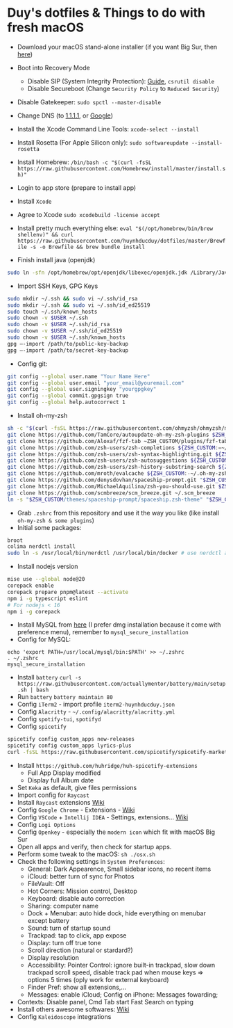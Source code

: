 # Duy's dotfiles & Things to do with fresh macOS

- Download your macOS stand-alone installer (if you want Big Sur, then [here](https://github.com/corpnewt/gibMacOS))

- Boot into Recovery Mode
	- Disable SIP (System Integrity Protection): [Guide](https://www.macworld.co.uk/how-to/mac/how-turn-off-mac-os-x-system-integrity-protection-rootless-3638975/), `csrutil disable`
	- Disable Secureboot (Change `Security Policy` to `Reduced Security`)
- Disable Gatekeeper: `sudo spctl --master-disable`
- Change DNS (to [1.1.1.1](https://1.1.1.1/dns/), or [Google](https://developers.google.com/speed/public-dns))
- Install the Xcode Command Line Tools: `xcode-select --install`
- Install Rosetta (For Apple Silicon only): `sudo softwareupdate --install-rosetta`
- Install Homebrew: `/bin/bash -c "$(curl -fsSL https://raw.githubusercontent.com/Homebrew/install/master/install.sh)"`
- Login to app store (prepare to install app)
- Install `Xcode`
- Agree to Xcode `sudo xcodebuild -license accept`
- Install pretty much everything else: `eval "$(/opt/homebrew/bin/brew shellenv)" && curl https://raw.githubusercontent.com/huynhducduy/dotfiles/master/Brewfile -s -o Brewfile && brew bundle install`
- Finish install java (openjdk)
```sh
sudo ln -sfn /opt/homebrew/opt/openjdk/libexec/openjdk.jdk /Library/Java/JavaVirtualMachines/openjdk.jdk
```
- Import SSH Keys, GPG Keys
```sh
sudo mkdir ~/.ssh && sudo vi ~/.ssh/id_rsa
sudo mkdir ~/.ssh && sudo vi ~/.ssh/id_ed25519
sudo touch ~/.ssh/known_hosts
sudo chown -v $USER ~/.ssh
sudo chown -v $USER ~/.ssh/id_rsa
sudo chown -v $USER ~/.ssh/id_ed25519
sudo chown -v $USER ~/.ssh/known_hosts
gpg —-import /path/to/public-key-backup
gpg —-import /path/to/secret-key-backup
```
- Config git:
```sh
git config --global user.name "Your Name Here"
git config --global user.email "your_email@youremail.com"
git config --global user.signingkey "yourgpgkey"
git config --global commit.gpgsign true
git config --global help.autocorrect 1
```
- Install oh-my-zsh
```sh
sh -c "$(curl -fsSL https://raw.githubusercontent.com/ohmyzsh/ohmyzsh/master/tools/install.sh)"
git clone https://github.com/TamCore/autoupdate-oh-my-zsh-plugins $ZSH_CUSTOM/plugins/autoupdate
git clone https://github.com/Aloxaf/fzf-tab ~ZSH_CUSTOM/plugins/fzf-tab
git clone https://github.com/zsh-users/zsh-completions ${ZSH_CUSTOM:=~/.oh-my-zsh/custom}/plugins/zsh-completions
git clone https://github.com/zsh-users/zsh-syntax-highlighting.git ${ZSH_CUSTOM:-~/.oh-my-zsh/custom}/plugins/zsh-syntax-highlighting
git clone https://github.com/zsh-users/zsh-autosuggestions ${ZSH_CUSTOM:-~/.oh-my-zsh/custom}/plugins/zsh-autosuggestions
git clone https://github.com/zsh-users/zsh-history-substring-search ${ZSH_CUSTOM:-~/.oh-my-zsh/custom}/plugins/zsh-history-substring-search
git clone https://github.com/mroth/evalcache ${ZSH_CUSTOM:-~/.oh-my-zsh/custom}/plugins/evalcache
git clone https://github.com/denysdovhan/spaceship-prompt.git "$ZSH_CUSTOM/themes/spaceship-prompt" --depth=1
git clone https://github.com/MichaelAquilina/zsh-you-should-use.git $ZSH_CUSTOM/plugins/you-should-use
git clone https://github.com/scmbreeze/scm_breeze.git ~/.scm_breeze
ln -s "$ZSH_CUSTOM/themes/spaceship-prompt/spaceship.zsh-theme" "$ZSH_CUSTOM/themes/spaceship.zsh-theme"
```
- Grab `.zshrc` from this repository and use it the way you like (like install `oh-my-zsh & some plugins`)
- Initial some packages:
```sh
broot
colima nerdctl install
sudo ln -s /usr/local/bin/nerdctl /usr/local/bin/docker # use nerdctl as a replacement of docker
```
- Install nodejs version
```sh
mise use --global node@20
corepack enable
corepack prepare pnpm@latest --activate
npm i -g typescript eslint
# For nodejs < 16
npm i -g corepack
```
- Install MySQL from [here](https://dev.mysql.com/downloads/mysql/) (I prefer dmg installation because it come with preference menu), remember to `mysql_secure_installation`
- Config for MySQL:
```
echo 'export PATH=/usr/local/mysql/bin:$PATH' >> ~/.zshrc
. ~/.zshrc
mysql_secure_installation
```
- Install `battery` `curl -s https://raw.githubusercontent.com/actuallymentor/battery/main/setup.sh | bash`
- Run `battery` `battery maintain 80`
- Config `iTerm2` - import profile `iterm2-huynhducduy.json`
- Config `Alacritty` - `~/.config/alacritty/alacritty.yml`
- Config `spotify-tui`, `spotifyd`
- Config `spicetify`
```sh
spicetify config custom_apps new-releases
spicetify config custom_apps lyrics-plus
curl -fsSL https://raw.githubusercontent.com/spicetify/spicetify-marketplace/main/install.sh | sh
```
- Install `https://github.com/huhridge/huh-spicetify-extensions`
	- Full App Display modified
	- Display full Album date
- Set `Keka` as default, give files permissions
- Import config for `Raycast`
- Install `Raycast` extensions [Wiki](https://github.com/huynhducduy/dotfiles/wiki/Raycast-Extensions)
- Config `Google Chrome` - Extensions - [Wiki](https://github.com/huynhducduy/dotfiles/wiki/Chrome-Extensions)
- Config `VSCode` + `Intellij IDEA` - Settings, extensions... [Wiki](https://github.com/huynhducduy/dotfiles/wiki/VSCode-Extensions)
- Config `Logi Options`
- Config `Openkey` - especially the `modern icon` which fit with macOS Big Sur
- Open all apps and verify, then check for startup apps.
- Perform some tweak to the macOS: `sh ./osx.sh`
- Check the following settings in `System Preferences`:
	- General: Dark Appearence, Small sidebar icons, no recent items
	- iCloud: better turn of sync for Photos
	- FileVault: Off
	- Hot Corners: Mission control, Desktop 
	- Keyboard: disable auto correction
	- Sharing: computer name
	- Dock + Menubar: auto hide dock, hide everything on menubar except battery
	- Sound: turn of startup sound
	- Trackpad: tap to click, app expose
	- Display: turn off true tone
	- Scroll direction (natural or stardard?)
	- Display resolution
	- Accessibility: Pointer Control: ignore built-in trackpad, slow down trackpad scroll speed, disable track pad when mouse keys => options 5 times (oply work for external keyboard)
	- Finder Pref: show all extensions,...
	- Messages: enable iCloud; Config on iPhone: Messages fowarding;
- Contexts: Disable panel, Cmd Tab start Fast Search on typing
- Install others awesome softwares: [Wiki](https://github.com/huynhducduy/dotfiles/wiki/Awesome-software-to-install)
- Config `Kaleidoscope` integrations
